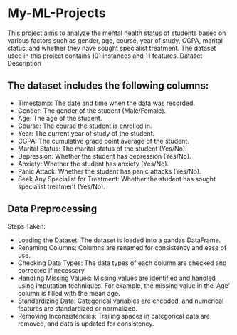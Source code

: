 # My-ML-Projects
This project aims to analyze the mental health status of students based on various factors such as gender, age, course, year of study, CGPA, marital status, and whether they have sought specialist treatment. The dataset used in this project contains 101 instances and 11 features.
Dataset Description

## The dataset includes the following columns:
- Timestamp: The date and time when the data was recorded.
- Gender: The gender of the student (Male/Female).
- Age: The age of the student.
- Course: The course the student is enrolled in.
- Year: The current year of study of the student.
- CGPA: The cumulative grade point average of the student.
- Marital Status: The marital status of the student (Yes/No).
- Depression: Whether the student has depression (Yes/No).
- Anxiety: Whether the student has anxiety (Yes/No).
- Panic Attack: Whether the student has panic attacks (Yes/No).
- Seek Any Specialist for Treatment: Whether the student has sought specialist treatment (Yes/No).
## Data Preprocessing
Steps Taken:
- Loading the Dataset: The dataset is loaded into a pandas DataFrame.
- Renaming Columns: Columns are renamed for consistency and ease of use.
- Checking Data Types: The data types of each column are checked and corrected if necessary.
- Handling Missing Values: Missing values are identified and handled using imputation techniques. For example, the missing value in the 'Age' column is filled with the mean age.
- Standardizing Data: Categorical variables are encoded, and numerical features are standardized or normalized.
- Removing Inconsistencies: Trailing spaces in categorical data are removed, and data is updated for consistency.
